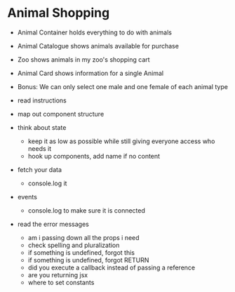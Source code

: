 # Animal Shopping
- Animal Container holds everything to do with animals
- Animal Catalogue shows animals available for purchase
- Zoo shows animals in my zoo's shopping cart
- Animal Card shows information for a single Animal
- Bonus: We can only select one male and one female of each animal type

- read instructions
- map out component structure
- think about state
  - keep it as low as possible while still giving everyone access who needs it
  - hook up components, add name if no content
- fetch your data
  - console.log it
- events
  - console.log to make sure it is connected
- read the error messages
  - am i passing down all the props i need
  - check spelling and pluralization
  - if something is undefined, forgot this
  - if something is undefined, forgot RETURN
  - did you execute a callback instead of passing a reference
  - are you returning jsx
  - where to set constants
